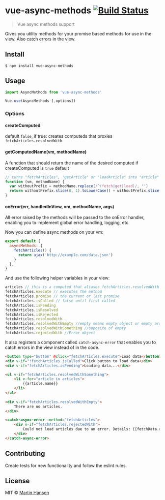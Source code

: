 # vue-async-methods [![Build Status](https://travis-ci.org/mokkabonna/vue-async-methods.svg?branch=master)](https://travis-ci.org/mokkabonna/vue-async-methods)

> Vue async methods support

Gives you utility methods for your promise based methods for use in the view. Also catch errors in the view.

## Install

```
$ npm install vue-async-methods
```

## Usage

```javascript
import AsyncMethods from 'vue-async-methods'

Vue.use(AsyncMethods [,options])
```

### Options

#### createComputed 

default `false`, if true: creates computeds that proxies `fetchArticles.resolvedWith`

#### getComputedName(vm, methodName)

A function that should return the name of the desired computed if createComputed is `true`
default
```js
// turns "fetchArticles", "getArticle" or "loadArticle" into "article" computed
function (vm, methodName) {
  var withoutPrefix = methodName.replace(/^(fetch|get|load)/, '')
  return withoutPrefix.slice(0, 1).toLowerCase() + withoutPrefix.slice(1)
}
```

#### onError(err, handledInView, vm, methodName, args)

All error raised by the methods will be passed to the onError handler, enabling you to implement
global error handling, logging, etc.

Now you can define async methods on your vm:

```javascript
export default {
  asyncMethods: {
    fetchArticles() {
      return ajax('http://example.com/data.json')
    }
  },
}
```

And use the following helper variables in your view:

```js
articles // this is a computed that aliases fetchArticles.resolvedWith
fetchArticles.execute // executes the method
fetchArticles.promise // the current or last promise
fetchArticles.isCalled // false until first called
fetchArticles.isPending
fetchArticles.isResolved
fetchArticles.isRejected
fetchArticles.resolvedWith
fetchArticles.resolvedWithEmpty //empty means empty object or empty array
fetchArticles.resolvedWithSomething //opposite of empty
fetchArticles.rejectedWith //Error object
```

It also registers a component called `catch-async-error` that enables you to catch errors in the view instead of in the code.


```html
<button type="button" @click="fetchArticles.execute">Load data</button>
<div v-if="!fetchArticles.isCalled">Click button to load data</div>
<div v-if="fetchArticles.isPending">Loading data...</div>

<ul v-if="fetchArticles.resolvedWithSomething">
    <li v-for="article in articles">
        {{article.name}}
    </li>
</ul>
    
<div v-if="fetchArticles.resolvedWithEmpty">
    There are no articles.
</div>

<catch-async-error :method="fetchArticles">
    <div v-if="fetchArticles.rejectedWith">
        Could not load articles due to an error. Details: {{fetchData.rejectedWith.message}}
    </div>
</catch-async-error>
```

## Contributing

Create tests for new functionality and follow the eslint rules.

## License

MIT © [Martin Hansen](http://martinhansen.com)
